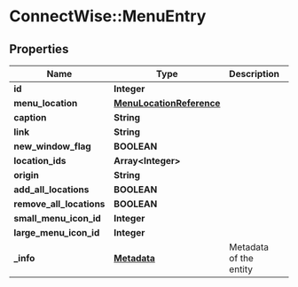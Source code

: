 # ConnectWise::MenuEntry

## Properties
Name | Type | Description | Notes
------------ | ------------- | ------------- | -------------
**id** | **Integer** |  | [optional] 
**menu_location** | [**MenuLocationReference**](MenuLocationReference.md) |  | 
**caption** | **String** |  | 
**link** | **String** |  | 
**new_window_flag** | **BOOLEAN** |  | 
**location_ids** | **Array&lt;Integer&gt;** |  | [optional] 
**origin** | **String** |  | [optional] 
**add_all_locations** | **BOOLEAN** |  | [optional] 
**remove_all_locations** | **BOOLEAN** |  | [optional] 
**small_menu_icon_id** | **Integer** |  | [optional] 
**large_menu_icon_id** | **Integer** |  | [optional] 
**_info** | [**Metadata**](Metadata.md) | Metadata of the entity | [optional] 


